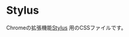 # Stylus

Chromeの拡張機能[Stylus](https://chrome.google.com/webstore/detail/stylus/clngdbkpkpeebahjckkjfobafhncgmne)
用のCSSファイルです。
